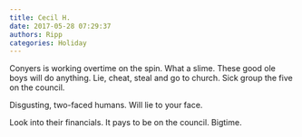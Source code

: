 ```yaml
---
title: Cecil H.
date: 2017-05-28 07:29:37
authors: Ripp
categories: Holiday
---
```


 Conyers is working overtime on the spin. What a slime. These good ole boys will do anything. Lie, cheat, steal and go to church. Sick group the five on the council.

Disgusting, two-faced humans.  Will lie to your face. 

Look into their financials. It pays to be on the council. Bigtime.